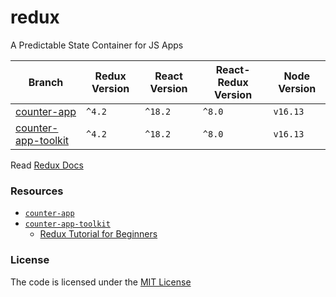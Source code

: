 # redux
A Predictable State Container for JS Apps  

| Branch                                     | Redux Version | React Version | React-Redux Version | Node Version |
|--------------------------------------------|---------------|---------------|---------------------|--------------|
| [counter-app][counter-app]                 | `^4.2`        | `^18.2`       | `^8.0`              | `v16.13`     |
| [counter-app-toolkit][counter-app-toolkit] | `^4.2`        | `^18.2`       | `^8.0`              | `v16.13`     |


Read [Redux Docs](https://redux.js.org/)


### Resources
- [`counter-app`][counter-app]
- [`counter-app-toolkit`][counter-app-toolkit]
  - [Redux Tutorial for Beginners](https://www.freecodecamp.org/news/redux-tutorial-for-beginners/)  


### License
The code is licensed under the [MIT License][license]


[counter-app]: https://github.com/habibun/redux/tree/counter-app
[counter-app-toolkit]: https://github.com/habibun/redux/tree/counter-app-toolkit
[license]: https://github.com/habibun/redux/blob/main/LICENSE

